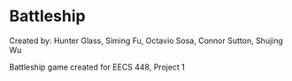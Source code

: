 # Battleship
Created by: Hunter Glass, Siming Fu, Octavio Sosa, Connor Sutton, Shujing Wu

Battleship game created for EECS 448, Project 1
